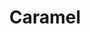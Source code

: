 ---
layout: recette
categories: [recettes]
hidden: true
lang: fr
sitemap: true
title: Caramel
type: condiment
recettes:
  À Tartiner:
    ingredients: 
      - nom: sucre blanc
        qte: 180
        unite: gr
        variable: true
      - nom: beurre
        qte: 80
        unite: gr
      - nom: fleur de sel
        qte: 2
        unite: pincées
      - nom: crème fleurette
        qte: 100
        unite: mL
    etapes:
      - label: "Préparation"
        details:
          - Couper le beurre en dés et le réserver au frais
          - Verser le sucre dans une casserole
          - Faire le caramel à sec à feu moyen/fort
          - Ajouter le beurre et mélanger continuellement au fouet
          - Ajouter la fleur de sel
          - Ajouter la crème liquide et mélanger continuellement au fouet
          - Tamiser pour retirer les eventuels cristaux de sucre restants
notes:
  - label: Technique en vidéo
    link: https://www.youtube.com/watch?v=n2w-82m2X7w
---